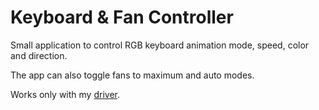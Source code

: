 # Keyboard & Fan Controller
Small application to control RGB keyboard animation mode,
speed, color and direction.

The app can also toggle fans to maximum and auto modes.

Works only with my [driver](https://github.com/Toshayo/acer-nitro17-keyboard-and-fan-driver).
